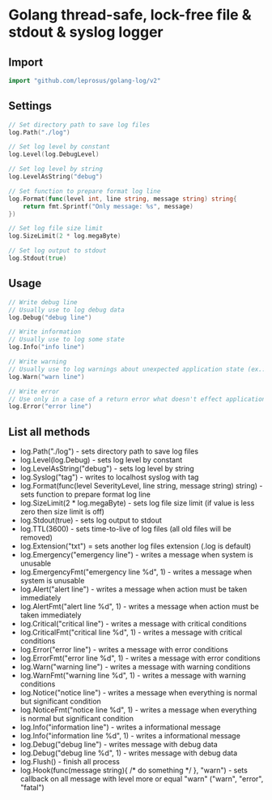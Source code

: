 # Golang thread-safe, lock-free file & stdout & syslog logger

## Import
```go
import "github.com/leprosus/golang-log/v2"
```

## Settings

```go
// Set directory path to save log files
log.Path("./log")

// Set log level by constant
log.Level(log.DebugLevel)

// Set log level by string
log.LevelAsString("debug")

// Set function to prepare format log line
log.Format(func(level int, line string, message string) string{
    return fmt.Sprintf("Only message: %s", message)
})

// Set log file size limit
log.SizeLimit(2 * log.megaByte)

// Set log output to stdout 
log.Stdout(true)
```

## Usage
```go
// Write debug line
// Usually use to log debug data
log.Debug("debug line")

// Write information
// Usually use to log some state
log.Info("info line")

// Write warning
// Usually use to log warnings about unexpected application state (ex.: brudforce, incorrect request, bad loging&password authorization) 
log.Warn("warn line")

// Write error
// Use only in a case of a return error what doesn't effect application run
log.Error("error line")
```

## List all methods

* log.Path("./log") - sets directory path to save log files
* log.Level(log.Debug) - sets log level by constant
* log.LevelAsString("debug") - sets log level by string
* log.Syslog("tag") - writes to localhost syslog with tag
* log.Format(func(level SeverityLevel, line string, message string) string) - sets function to prepare format log line
* log.SizeLimit(2 * log.megaByte) - sets log file size limit (if value is less zero then size limit is off)
* log.Stdout(true) - sets log output to stdout
* log.TTL(3600) - sets time-to-live of log files (all old files will be removed)
* log.Extension("txt") = sets another log files extension (.log is default)
* log.Emergency("emergency line") - writes a message when system is unusable
* log.EmergencyFmt("emergency line %d", 1) - writes a message when system is unusable
* log.Alert("alert line") - writes a message when action must be taken immediately
* log.AlertFmt("alert line %d", 1) - writes a message when action must be taken immediately
* log.Critical("critical line") - writes a message with critical conditions
* log.CriticalFmt("critical line %d", 1) - writes a message with critical conditions
* log.Error("error line") - writes a message with error conditions
* log.ErrorFmt("error line %d", 1) - writes a message with error conditions
* log.Warn("warning line") - writes a message with warning conditions
* log.WarnFmt("warning line %d", 1) - writes a message with warning conditions
* log.Notice("notice line") - writes a message when everything is normal but significant condition
* log.NoticeFmt("notice line %d", 1) - writes a message when everything is normal but significant condition
* log.Info("information line") - writes a informational message
* log.Info("information line %d", 1) - writes a informational message
* log.Debug("debug line") - writes message with debug data
* log.Debug("debug line %d", 1) - writes message with debug data
* log.Flush() - finish all process
* log.Hook(func(message string){ /* do something */ }, "warn") - sets callback on all message with level more or equal "warn" ("warn", "error", "fatal")